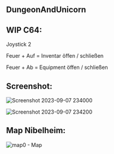 DungeonAndUnicorn
-----------------
WIP C64:
--------


Joystick 2

Feuer + Auf = Inventar  öffen / schließen

Feuer + Ab  = Equipment öffen / schließen

Screenshot:
-----------
![Screenshot 2023-09-07 234000](https://github.com/zorkiland/DungeonAndUnicorn/assets/102672247/ca911b87-c87c-4b81-aac7-990a24d90698)

![Screenshot 2023-09-07 234200](https://github.com/zorkiland/DungeonAndUnicorn/assets/102672247/56eb11e9-58a6-4de7-b23e-636f58419e59)

Map Nibelheim:
--------------
![map0 - Map](https://github.com/zorkiland/DungeonAndUnicorn/assets/102672247/ffdcaad1-d1d1-4a41-9449-6f79491a8800)
